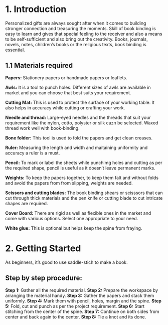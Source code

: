 # 1.	Introduction
Personalized gifts are always sought after when it comes to building stronger connection and treasuring the moments. Skill of book binding is easy to learn and gives that special feeling to the receiver and also a means to be self-sufficient and also bring out the creativity. Books, journals, novels, notes, children’s books or the religious texts, book binding is essential.

## 1.1	Materials required
**Papers:** Stationery papers or handmade papers or leaflets. 
 
**Awls:** It is a tool to punch holes. Different sizes of awls are available in market and you can choose that best suits your requirement.

**Cutting Mat:** This is used to protect the surface of your working table. It also helps in accuracy while cutting or crafting your work.

**Needle and thread:** Large-eyed needles and the threads that suit your requirement like the nylon, cotto, polyster or silk cazn be selected. Waxed thread work well with book-binding.

**Bone folder:** This tool is used to fold the papers and get clean creases.

**Ruler:** Measuring the length and width and maitaining uniformity and accuracy a ruler is a must.

**Pencil:** To mark or label the sheets while punchimg holes and cutting as per the required shape, pencil is useful as it doesn’t leave permanent marks.

**Weights:** To keep the papers together, to keep them falt and without folds and avoid the papers from from slipping, weights are needed.

**Scissors and cutting blades:** The book binding shears or scisssors that can cut through thick materials and the pen knife or cutting blade to cut intricate shapes are required.

**Cover Board:** There are rigid as well as flexible ones in the market and come with various options. Select one appropriate  to your need. 

**White glue:** This is optional but helps keep the  spine from fraying.

# 2.	Getting Started
As beginners, it’s good to use saddle-stich to make a book.
## Step by step procedure:
**Step 1:** Gather all the required material. 
**Step 2:** Prepare the workspace by arranging the material handy.
**Step 3:** Gather the papers and stack them uniformly.
**Step 4:** Mark them with pencil, holes, margin and the spine.
**Step 5:** Fold, cut and punch as per the project requirement.
**Step 6:** Start stitching from the center of the spine.
**Step 7:** Continue on both sides from center and back again to the center.
**Step 8:** Tie a knot and its done.

